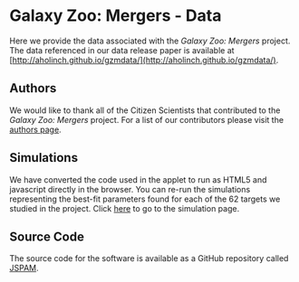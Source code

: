 # Galaxy Zoo: Mergers - Data
Here we provide the data associated with the *Galaxy Zoo: Mergers* project.  The data referenced in our data release paper is available at [http://aholinch.github.io/gzmdata/](http://aholinch.github.io/gzmdata/).

Authors
-------
We would like to thank all of the Citizen Scientists that contributed to the *Galaxy Zoo: Mergers* project.  For a list of our contributors please visit the [authors page](http://aholinch.github.io/gzmdata/authors.html).

Simulations
-----------
We have converted the code used in the applet to run as HTML5 and javascript directly in the browser.  You can re-run the simulations representing the best-fit parameters found for each of the 62 targets we studied in the project.  Click [here](http://aholinch.github.io/gzmdata/sim/index.html) to go to the simulation page.

Source Code
-----------
The source code for the software is available as a GitHub repository called [JSPAM](https://github.com/jfwallin/JSPAM).
